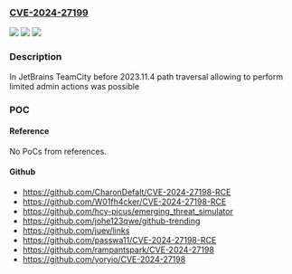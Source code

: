 ### [CVE-2024-27199](https://cve.mitre.org/cgi-bin/cvename.cgi?name=CVE-2024-27199)
![](https://img.shields.io/static/v1?label=Product&message=TeamCity&color=blue)
![](https://img.shields.io/static/v1?label=Version&message=0%3C%202023.11.4%20&color=brighgreen)
![](https://img.shields.io/static/v1?label=Vulnerability&message=CWE-23&color=brighgreen)

### Description

In JetBrains TeamCity before 2023.11.4 path traversal allowing to perform limited admin actions  was possible

### POC

#### Reference
No PoCs from references.

#### Github
- https://github.com/CharonDefalt/CVE-2024-27198-RCE
- https://github.com/W01fh4cker/CVE-2024-27198-RCE
- https://github.com/hcy-picus/emerging_threat_simulator
- https://github.com/johe123qwe/github-trending
- https://github.com/juev/links
- https://github.com/passwa11/CVE-2024-27198-RCE
- https://github.com/rampantspark/CVE-2024-27198
- https://github.com/yoryio/CVE-2024-27198

